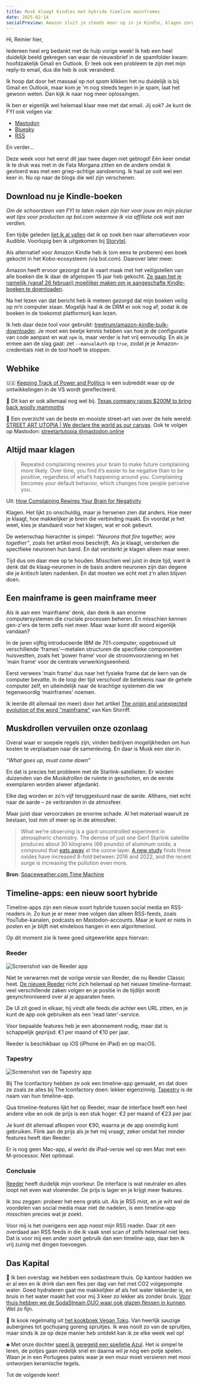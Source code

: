 ```yaml
---
title: Musk klaagt Kindles met hybride timeline mainframes
date: 2025-02-14
socialPreview: Amazon sluit je steeds meer op in je Kindle, klagen zorgt voor meer klagen en Tapestry vs. Reeder
---
```


Hi, Reinier hier,

Iedereen heel erg bedankt met de hulp vorige week! Ik heb een heel duidelijk beeld gekregen van waar de nieuwsbrief in de spamfolder kwam: hoofdzakelijk Gmail en Outlook. Er leek ook een probleem te zijn met mijn reply-to email, dus die heb ik ook veranderd. 

Ik hoop dat door het massaal op *not spam* klikken het nu duidelijk is bij Gmail en Outlook, maar kom je 'm nog steeds tegen in je spam, laat het gewoon weten. Dan kijk ik naar nog meer oplossingen. 

Ik ben er eigenlijk wel helemaal klaar mee met dat email. Jij ook? Je kunt de FYI ook volgen via:

- [Mastodon](https://carelesswhisper.nl/@reinier)
- [Bluesky](https://bsky.app/profile/reinier.fyi)
- [RSS](https://reinier.fyi/feed.xml)

En verder…

Deze week voor het eerst dit jaar twee dagen niet geblogd! Eén keer omdat ik te druk was met in de Fata Morgana zitten en de andere omdat ik gevloerd was met een griep-achtige aandoening. Ik haal ze ooit wel een keer in. Nu op naar de blogs die wél zijn verschenen.

## Download nu je Kindle-boeken

_Om de schoorsteen van FYI te laten roken zijn hier voor jouw en mijn plezier wat tips voor producten op bol.com waarmee ik via affiliate ook wat aan verdien._

Een tijdje geleden [liet ik al vallen](https://reinier.fyi/blog/tech/250130-dag-audible/) dat ik op zoek ben naar alternatieven voor Audible. Voorlopig ben ik uitgekomen bij [Storytel](https://storytel.com/).

Als alternatief voor Amazon Kindle heb ik (om eens te proberen) een boek gekocht in het Kobo-ecosysteem (via bol.com). Daarover later meer.

Amazon heeft ervoor gezorgd dat ik vaart maak met het veiligstellen van alle boeken die ik daar de afgelopen 15 jaar heb gekocht. [Ze gaan het je namelijk (vanaf 26 februari) moeilijker maken om je aangeschafte Kindle-boeken te downloaden](https://goodereader.com/blog/kindle/amazon-removing-download-and-transfer-on-the-kindle-feb-26th).

Na het lezen van dat bericht heb ik meteen gezorgd dat mijn boeken veilig op m’n computer staan. Mogelijk haal ik de DRM er ook nog af, zodat ik de boeken in de toekomst platformvrij kan lezen.

Ik heb daar deze tool voor gebruikt: [treetrum/amazon-kindle-bulk-downloader](https://github.com/treetrum/amazon-kindle-bulk-downloader/tree/main). Je moet een beetje kennis hebben van hoe je de configuratie van code aanpast en wat `npm` is, maar verder is het vrij eenvoudig. En als je ermee aan de slag gaat: zet `--manualAuth` op `true`, zodat je je Amazon-credentials niet in de tool hoeft te stoppen.

## Webhike

🇺🇸 [Keeping Track of Power and Politics](https://www.reddit.com/r/Keep_Track/) is een subreddit waar op de ontwikkelingen in de VS wordt gereflecteerd.

🦣 Dit kan er ook allemaal nog wel bij. [Texas company raises $200M to bring back woolly mammoths](https://www.chron.com/life/wildlife/article/colossal-biosciences-mammoth-20038093.php)

🎨 Een overzicht van de beste en mooiste street-art van over de hele wereld: [STREET ART UTOPIA | We declare the world as our canvas](https://streetartutopia.com/). Ook te volgen op Mastodon: [streetartutopia @mastodon.online](https://mastodon.online/@streetartutopia)

## Altijd maar klagen

> Repeated complaining rewires your brain to make future complaining more likely. Over time, you find it’s easier to be negative than to be positive, regardless of what’s happening around you. Complaining becomes your default behavior, which changes how people perceive you.

Uit: [How Complaining Rewires Your Brain for Negativity](https://medium.com/the-mission/how-complaining-rewires-your-brain-for-negativity-96c67406a2a)

Klagen. Het lijkt zo onschuldig, maar je hersenen zien dat anders. Hoe meer je klaagt, hoe makkelijker je brein die verbinding maakt. En voordat je het weet, kies je standaard voor het klagen, wat er ook gebeurt.

De wetenschap hierachter is simpel: _“Neurons that fire together, wire together”_, zoals het artikel mooi beschrijft. Als je klaagt, versterken die specifieke neuronen hun band. En dat versterkt je klagen alleen maar weer.

Tijd dus om daar mee op te houden. Misschien wel juist in deze tijd, want ik denk dat de klaag-neuronen in de basis andere neuronen zijn dan degene die je _kritisch_ laten nadenken. En dat moeten we echt met z’n allen blijven doen.

## Een mainframe is geen mainframe meer

Als ik aan een ‘mainframe’ denk, dan denk ik aan enorme computersystemen die cruciale processen beheren. En misschien kennen gen-z'ers de term zelfs niet meer. Maar waar komt dit woord eigenlijk vandaan? 

In de jaren vijftig introduceerde IBM de 701-computer, opgebouwd uit verschillende ‘frames’—metalen structuren die specifieke componenten huisvestten, zoals het ‘power frame’ voor de stroomvoorziening en het ‘main frame’ voor de centrale verwerkingseenheid. 

Eerst verwees ‘main frame’ dus naar het fysieke frame dat de kern van de computer bevatte. In de loop der tijd verschoof de betekenis naar de gehele computer zelf, en uiteindelijk naar de krachtige systemen die we tegenwoordig ‘mainframes’ noemen.

Ik leerde dit allemaal (en meer) door het artikel [The origin and unexpected evolution of the word "mainframe"](http://www.righto.com/2025/02/origin-of-mainframe-term.html?m=1) van Ken Shirriff.

## Muskdrollen vervuilen onze ozonlaag

Overal waar er soepele regels zijn, vinden bedrijven mogelijkheden om hun kosten te verplaatsen naar de samenleving. En daar is Musk een ster in.

_“What goes up, must come down”_  

En dat is precies het probleem met de Starlink-satellieten. Er worden duizenden van die *Muskdrollen* de ruimte in geschoten, en de eerste exemplaren worden alweer afgedankt.  

Elke dag worden er zo’n vijf teruggestuurd naar de aarde. Althans, niet echt naar de aarde – ze verbranden in de atmosfeer.  

Maar juist daar veroorzaken ze enorme schade. Al het materiaal waaruit ze bestaan, lost min of meer op in de atmosfeer.  

> What we're observing is a giant uncontrolled experiment in atmospheric chemistry. The demise of just one Gen1 Starlink satellite produces about 30 kilograms (66 pounds) of aluminum oxide, a compound that [eats away](https://news.agu.org/press-release/satellite-megaconstellations-burn-deplete-ozone/) at the ozone layer. [A new study](https://agupubs.onlinelibrary.wiley.com/doi/10.1029/2024GL109280) finds these oxides have increased 8-fold between 2016 and 2022, and the recent surge is increasing the pollution even more.  
> 
**Bron**: [Spaceweather.com Time Machine](https://spaceweather.com/archive.php?view=1&day=06&month=02&year=2025)

## Timeline-apps: een nieuw soort hybride

Timeline-apps zijn een nieuw soort hybride tussen social media en RSS-readers in. Zo kun je er meer mee volgen dan alleen RSS-feeds, zoals YouTube-kanalen, podcasts en Mastodon-accounts. Maar je kunt er niets in posten en je blijft niet eindeloos hangen in een algoritmeriool.

Op dit moment zie ik twee goed uitgewerkte apps hiervan:

### Reeder

![Screenshot van de Reeder app](/images/blog/reeder.png)

Niet te verwarren met de vorige versie van Reeder, die nu Reeder Classic heet. [De nieuwe Reeder](https://reederapp.com) richt zich helemaal op het nieuwe timeline-formaat: veel verschillende zaken volgen en je positie in de tijdlijn wordt gesynchroniseerd over al je apparaten heen.

De UI zit goed in elkaar, hij vindt alle feeds die achter een URL zitten, en je kunt de app ook gebruiken als een 'read later'-service.

Voor bepaalde features heb je een abonnement nodig, maar dat is schappelijk geprijsd: €1 per maand of €10 per jaar.

Reeder is beschikbaar op iOS (iPhone én iPad) en op macOS.

### Tapestry

![Screenshot van de Tapestry app](/images/blog/tapestry.jpg)

Bij The Iconfactory hebben ze ook een timeline-app gemaakt, en dat doen ze zoals ze alles bij The Iconfactory doen: lekker eigenzinnig. [Tapestry](https://usetapestry.com/) is de naam van hun timeline-app.

Qua timeline-features lijkt het op Reeder, maar de interface heeft een heel andere vibe en ook de prijs is een stuk hoger: €2 per maand of €23 per jaar. 

Je kunt dit allemaal afkopen voor €90, waarna je de app oneindig kunt gebruiken. Flink aan de prijs als je het mij vraagt, zeker omdat het minder features heeft dan Reeder.

Er is nog geen Mac-app, al werkt de iPad-versie wel op een Mac met een M-processor. Niet optimaal.

### Conclusie

[Reeder](https://reederapp.com) heeft duidelijk mijn voorkeur. De interface is wat neutraler en alles loopt net even wat vloeiender. De prijs is lager en je krijgt meer features. 

Ik zou zeggen: probeer het eens gratis uit. Als je RSS mist, en je wilt wel de voordelen van social media maar niet de nadelen, is een timeline-app misschien precies wat je zoekt.

Voor mij is het overigens een app _naast_ mijn RSS reader. Daar zit een overdaad aan RSS feeds in die ik vaak snel scan of zelfs helemaal niet lees. Dat is voor mij een ander soort gebruik dan een timeline-app, daar ben ik vrij zuinig met dingen toevoegen.

## Das Kapital

🚰 Ik ben overstag: we hebben een sodastream thuis. Op kantoor hadden we er al een en ik drink dan een fles per dag van het met CO2 volgepompte water. Goed hydrateren gaat me makkelijker af als het water lekkerder is, en bruis in het water maakt het voor mij 3 keer zo lekker als zonder bruis. [Voor thuis hebben we de SodaStream DUO waar ook glazen flessen in kunnen](https://partner.bol.com/click/click?p=2&t=url&s=1066120&f=TXL&url=https%3A%2F%2Fwww.bol.com%2Fnl%2Fnl%2Fp%2Fsodastream-duo-zwart-incl-quick-connect-koolzuurcilinder-met-1-glazen-en-1-herbruikbare-plastic-fles%2F9300000040812379%2F&name=SodaStream%20Bruiswatertoestel%20DUO%20Starterkit%20Zwart). Wel zo fijn.

🍜 Ik kook regelmatig uit [het kookboek Vegan Toko](https://partner.bol.com/click/click?p=2&t=url&s=1066120&f=TXL&url=https%3A%2F%2Fwww.bol.com%2Fnl%2Fnl%2Fp%2Fvegan-toko%2F9300000142913477%2F&name=Vegan%20Toko%2C%20Milou%20van%20der%20Will). Van heerlijk sauzige aubergines tot gochujang goreng spruitjes. Ik was nooit zo van de spruitjes, maar sinds ik ze op deze manier heb ontdekt kan ik ze elke week wel op!

♣️ Met onze dochter [speel ik geregeld een spelletje Azul](https://partner.bol.com/click/click?p=2&t=url&s=1066120&f=TXL&url=https%3A%2F%2Fwww.bol.com%2Fnl%2Fnl%2Fp%2Fazul-bordspel%2F9200000086976904%2F&name=Next%20Move%20Games%20-%20Azul%20-%20Bordspel%20-%20Basisspel%20...). Het is simpel te leren, de potjes gaan redelijk snel en daarna wil je nóg een potje spelen. Waan je in een Portugees paleis waar je een muur moet versieren met mooi ontworpen keramische tegels.

Tot de volgende keer!
